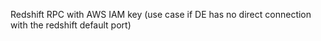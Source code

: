 Redshift RPC with AWS IAM key (use case if DE has no direct connection with the redshift default port)
